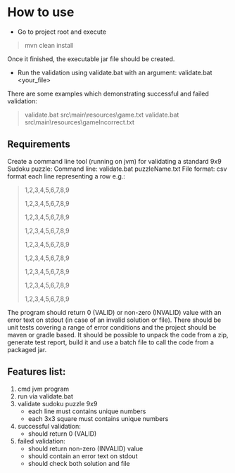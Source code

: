 # How to use

- Go to project root and execute 
> mvn clean install

Once it finished, the executable jar file should be created.

- Run the validation using validate.bat with an argument:
validate.bat <your_file>

There are some examples which demonstrating successful 
and failed validation:

> validate.bat src\main\resources\game.txt
> validate.bat src\main\resources\gameIncorrect.txt

## Requirements

Create a command line tool (running on jvm) for validating a standard 9x9 Sudoku puzzle:
Command line: validate.bat puzzleName.txt
File format: csv format each line representing a row e.g.:
> 1,2,3,4,5,6,7,8,9
>
> 1,2,3,4,5,6,7,8,9
>
> 1,2,3,4,5,6,7,8,9
>
> 1,2,3,4,5,6,7,8,9
>
> 1,2,3,4,5,6,7,8,9
>
> 1,2,3,4,5,6,7,8,9
>
> 1,2,3,4,5,6,7,8,9
>
> 1,2,3,4,5,6,7,8,9
>
> 1,2,3,4,5,6,7,8,9

The program should return 0 (VALID) or non-zero (INVALID) value with an error text on stdout (in case of an invalid solution or file).
There should be unit tests covering a range of error conditions and the project should be maven or gradle based.
It should be possible to unpack the code from a zip, generate test report, build it and use a batch file to call the code from a packaged jar.

## Features list:
1) cmd jvm program
2) run via validate.bat
3) validate sudoku puzzle 9x9
    - each line must contains unique numbers
    - each 3x3 square must contains unique numbers
4) successful validation: 
     - should return 0 (VALID) 
5) failed validation: 
     - should return non-zero (INVALID) value 
     - should contain an error text on stdout 
     - should check both solution and file    